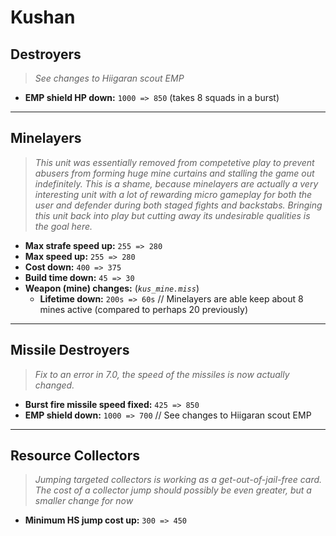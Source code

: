 # Kushan

## Destroyers
> *See changes to Hiigaran scout EMP*
* **EMP shield HP down:** `1000 => 850` (takes 8 squads in a burst)

---

## Minelayers
> *This unit was essentially removed from competetive play to prevent abusers from forming huge mine curtains and stalling the game out indefinitely. This is a shame, because minelayers are actually a very interesting unit with a lot of rewarding micro gameplay for both the user and defender during both staged fights and backstabs. Bringing this unit back into play but cutting away its undesirable qualities is the goal here.*
* **Max strafe speed up:** `255 => 280`
* **Max speed up:** `255 => 280`
* **Cost down:** `400 => 375`
* **Build time down:** `45 => 30`
* **Weapon (mine) changes:** (*`kus_mine.miss`*)
  * **Lifetime down:** `200s => 60s` // Minelayers are able keep about 8 mines active (compared to perhaps 20 previously)

---

## Missile Destroyers
> *Fix to an error in 7.0, the speed of the missiles is now actually changed.*
* **Burst fire missile speed fixed:** `425 => 850`
* **EMP shield down:** `1000 => 700` // See changes to Hiigaran scout EMP

---

## Resource Collectors
> *Jumping targeted collectors is working as a get-out-of-jail-free card. The cost of a collector jump should possibly be even greater, but a smaller change for now*
* **Minimum HS jump cost up:** `300 => 450`